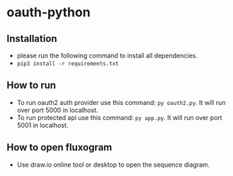 # oauth-python

## Installation
- please run the following command to install all dependencies.
- `pip3 install -r requirements.txt`

## How to run
- To run oauth2 auth provider use this command: `py oauth2.py`. It will run over port 5000 in localhost.
- To run protected api use this command: `py app.py`. It will run over port 5001 in localhost.

## How to open fluxogram
- Use draw.io online tool or desktop to open the sequence diagram.
